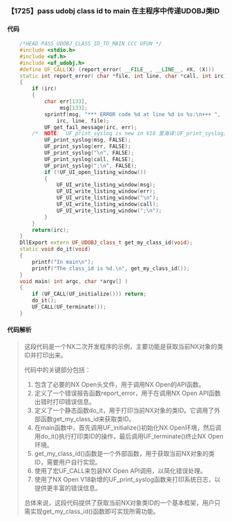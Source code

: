 ### 【1725】pass udobj class id to main 在主程序中传递UDOBJ类ID

#### 代码

```cpp
    /*HEAD PASS_UDOBJ_CLASS_ID_TO_MAIN CCC UFUN */  
    #include <stdio.h>  
    #include <uf.h>  
    #include <uf_udobj.h>  
    #define UF_CALL(X) (report_error( __FILE__, __LINE__, #X, (X)))  
    static int report_error( char *file, int line, char *call, int irc)  
    {  
        if (irc)  
        {  
            char err[133],  
                 msg[133];  
            sprintf(msg, "*** ERROR code %d at line %d in %s:\n+++ ",  
                irc, line, file);  
            UF_get_fail_message(irc, err);  
        /*  NOTE:  UF_print_syslog is new in V18 里海译:UF_print_syslog是V18版本新增的功能，用于打印系统日志。 */  
            UF_print_syslog(msg, FALSE);  
            UF_print_syslog(err, FALSE);  
            UF_print_syslog("\n", FALSE);  
            UF_print_syslog(call, FALSE);  
            UF_print_syslog(";\n", FALSE);  
            if (!UF_UI_open_listing_window())  
            {  
                UF_UI_write_listing_window(msg);  
                UF_UI_write_listing_window(err);  
                UF_UI_write_listing_window("\n");  
                UF_UI_write_listing_window(call);  
                UF_UI_write_listing_window(";\n");  
            }  
        }  
        return(irc);  
    }  
    DllExport extern UF_UDOBJ_class_t get_my_class_id(void);  
    static void do_it(void)  
    {  
        printf("In main\n");  
        printf("The class_id is %d.\n", get_my_class_id());  
    }  
    void main( int argc, char *argv[] )  
    {  
        if (UF_CALL(UF_initialize())) return;  
        do_it();  
        UF_CALL(UF_terminate());  
    }

```

#### 代码解析

> 这段代码是一个NX二次开发程序的示例，主要功能是获取当前NX对象的类ID并打印出来。
>
> 代码中的关键部分包括：
>
> 1. 包含了必要的NX Open头文件，用于调用NX Open的API函数。
> 2. 定义了一个错误报告函数report_error，用于在调用NX Open API函数出错时打印错误信息。
> 3. 定义了一个静态函数do_it，用于打印当前NX对象的类ID。它调用了外部函数get_my_class_id来获取类ID。
> 4. 在main函数中，首先调用UF_initialize()初始化NX Open环境，然后调用do_it()执行打印类ID的操作，最后调用UF_terminate()终止NX Open环境。
> 5. get_my_class_id()函数是一个外部函数，用于获取当前NX对象的类ID，需要用户自行实现。
> 6. 使用了宏UF_CALL来包装NX Open API调用，以简化错误处理。
> 7. 使用了NX Open V18新增的UF_print_syslog函数来打印系统日志，以提供更丰富的错误信息。
>
> 总体来说，这段代码提供了获取当前NX对象类ID的一个基本框架，用户只需实现get_my_class_id()函数即可实现所需功能。
>
